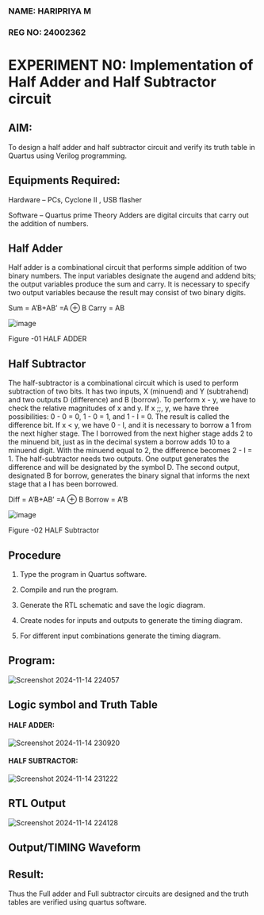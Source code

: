 ### NAME: HARIPRIYA M
### REG NO: 24002362
# EXPERIMENT N0: Implementation of Half Adder and Half Subtractor circuit


## AIM:

To design a half adder and half subtractor circuit and verify its truth table in Quartus using Verilog programming.

## Equipments Required:

Hardware – PCs, Cyclone II , USB flasher 

Software – Quartus prime Theory Adders are digital circuits that carry out the addition of numbers.

## Half Adder

Half adder is a combinational circuit that performs simple addition of two binary numbers. The input variables designate the augend and addend bits; the output variables produce the sum and carry. It is necessary to specify two output variables because the result may consist of two binary digits.

Sum = A’B+AB’ =A ⊕ B Carry = AB

![image](https://github.com/naavaneetha/HALF_ADDER_SUBTRACTOR/assets/154305477/bd4a0b2c-cdbc-4184-ab08-81578f121e1f)

Figure -01 HALF ADDER

## Half Subtractor

The half-subtractor is a combinational circuit which is used to perform subtraction of two bits. It has two inputs, X (minuend) and Y (subtrahend) and two outputs D (difference) and B (borrow). To perform x - y, we have to check the relative magnitudes of x and y. If x ;;, y, we have three possibilities: 0 - 0 = 0, 1 - 0 = 1, and 1 - I = 0. The result is called the difference bit. If x < y, we have 0 - I, and it is necessary to borrow a 1 from the next higher stage. The I borrowed from the next higher stage adds 2 to the minuend bit, just as in the decimal system a borrow adds 10 to a minuend digit. With the minuend equal to 2, the difference becomes 2 - I = 1. The half-subtractor needs two outputs. One output generates the difference and will be designated by the symbol D. The second output, designated B for borrow, generates the binary signal that informs the next stage that a I has been borrowed. 

Diff = A’B+AB’ =A ⊕ B
Borrow = A’B

 ![image](https://github.com/naavaneetha/HALF_ADDER_SUBTRACTOR/assets/154305477/d76b099c-513f-4e7c-843a-e2fd028a531a)

Figure -02 HALF Subtractor


## Procedure

1.	Type the program in Quartus software.

2.	Compile and run the program.

3.	Generate the RTL schematic and save the logic diagram.

4.	Create nodes for inputs and outputs to generate the timing diagram.

5.	For different input combinations generate the timing diagram.


## Program:
![Screenshot 2024-11-14 224057](https://github.com/user-attachments/assets/5896674e-c031-4b33-8886-a41921836be0)


## Logic symbol and Truth Table

#### HALF ADDER:
![Screenshot 2024-11-14 230920](https://github.com/user-attachments/assets/0111021d-27e3-4f5e-8e5c-5ef9e971aec4)

#### HALF SUBTRACTOR:
![Screenshot 2024-11-14 231222](https://github.com/user-attachments/assets/53703685-81c4-441a-942c-63e8eb30a286)


## RTL Output
![Screenshot 2024-11-14 224128](https://github.com/user-attachments/assets/58ca1a53-c51a-4f69-bf11-3b786dd6f083)


## Output/TIMING Waveform


## Result:
Thus the Full adder and Full subtractor circuits are designed and the truth tables are verified using quartus software.


